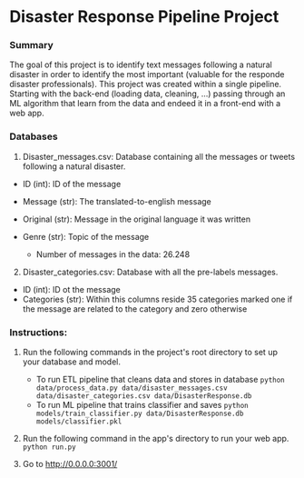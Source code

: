 # Disaster Response Pipeline Project

### Summary

The goal of this project is to identify text messages following a natural disaster in order to identify the most important (valuable for the responde disaster professionals). 
This project was created within a single pipeline. Starting with the back-end (loading data, cleaning, ...) passing through an ML algorithm that learn from the data and endeed it in a front-end with a web app. 

### Databases

1. Disaster_messages.csv: Database containing all the messages or tweets following a natural disaster.

- ID (int): ID of the message
- Message (str): The translated-to-english message
- Original (str): Message in the original language it was written
- Genre (str): Topic of the message

  - Number of messages in the data: 26.248

2. Disaster_categories.csv: Database with all the pre-labels messages.

- ID (int): ID ot the message
- Categories (str): Within this columns reside 35 categories marked one if the message are related to the category and zero otherwise 

### Instructions:
1. Run the following commands in the project's root directory to set up your database and model.

    - To run ETL pipeline that cleans data and stores in database
        `python data/process_data.py data/disaster_messages.csv data/disaster_categories.csv data/DisasterResponse.db`
    - To run ML pipeline that trains classifier and saves
        `python models/train_classifier.py data/DisasterResponse.db models/classifier.pkl`

2. Run the following command in the app's directory to run your web app.
    `python run.py`

3. Go to http://0.0.0.0:3001/
